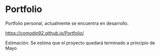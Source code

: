 # Portfolio

Portfolio personal, actualmente se encuentra en desarrollo. 

https://comodin92.github.io/Portfolio/

Estimación: Se estima que el proyecto quedará terminado a principio de Mayo



